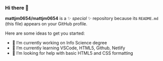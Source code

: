 ### Hi there 👋


**mattjm0654/mattjm0654** is a ✨ _special_ ✨ repository because its `README.md` (this file) appears on your GitHub profile.

Here are some ideas to get you started:

- 🔭 I’m currently working on Info Science degree
- 🌱 I’m currently learning VSCode, HTML5, Github, Netlify
- 🤔 I’m looking for help with basic HTML5 and CSS formatting



